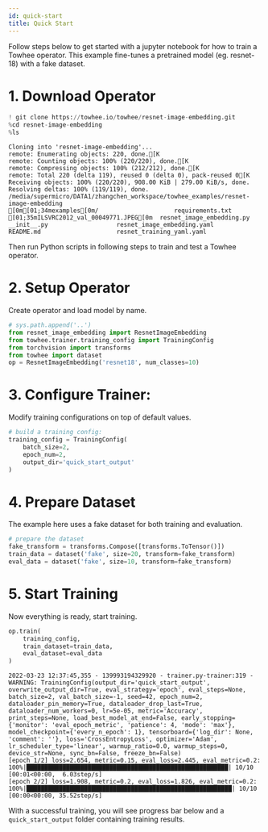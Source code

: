 ```yaml
---
id: quick-start
title: Quick Start
---
```



Follow steps below to get started with a jupyter notebook for how to train a Towhee operator. This example fine-tunes a pretrained model (eg. resnet-18) with a fake dataset.

# 1. Download Operator


```python
! git clone https://towhee.io/towhee/resnet-image-embedding.git
%cd resnet-image-embedding
%ls
```

    Cloning into 'resnet-image-embedding'...
    remote: Enumerating objects: 220, done.[K
    remote: Counting objects: 100% (220/220), done.[K
    remote: Compressing objects: 100% (212/212), done.[K
    remote: Total 220 (delta 119), reused 0 (delta 0), pack-reused 0[K
    Receiving objects: 100% (220/220), 908.00 KiB | 279.00 KiB/s, done.
    Resolving deltas: 100% (119/119), done.
    /media/supermicro/DATA1/zhangchen_workspace/towhee_examples/resnet-image-embedding
    [0m[01;34mexamples[0m/                     requirements.txt
    [01;35mILSVRC2012_val_00049771.JPEG[0m  resnet_image_embedding.py
    __init__.py                   resnet_image_embedding.yaml
    README.md                     resnet_training_yaml.yaml


Then run Python scripts in following steps to train and test a Towhee operator.

# 2. Setup Operator

Create operator and load model by name.


```python
# sys.path.append('..')
from resnet_image_embedding import ResnetImageEmbedding
from towhee.trainer.training_config import TrainingConfig
from torchvision import transforms
from towhee import dataset
op = ResnetImageEmbedding('resnet18', num_classes=10)
```

# 3. Configure Trainer:

Modify training configurations on top of default values.


```python
# build a training config:
training_config = TrainingConfig(
    batch_size=2,
    epoch_num=2,
    output_dir='quick_start_output'
)
```

# 4. Prepare Dataset

The example here uses a fake dataset for both training and evaluation.


```python
# prepare the dataset
fake_transform = transforms.Compose([transforms.ToTensor()])
train_data = dataset('fake', size=20, transform=fake_transform)
eval_data = dataset('fake', size=10, transform=fake_transform)
```

# 5. Start Training


Now everything is ready, start training.




```python
op.train(
    training_config,
    train_dataset=train_data,
    eval_dataset=eval_data
)
```

    2022-03-23 12:37:45,355 - 139993194329920 - trainer.py-trainer:319 - WARNING: TrainingConfig(output_dir='quick_start_output', overwrite_output_dir=True, eval_strategy='epoch', eval_steps=None, batch_size=2, val_batch_size=-1, seed=42, epoch_num=2, dataloader_pin_memory=True, dataloader_drop_last=True, dataloader_num_workers=0, lr=5e-05, metric='Accuracy', print_steps=None, load_best_model_at_end=False, early_stopping={'monitor': 'eval_epoch_metric', 'patience': 4, 'mode': 'max'}, model_checkpoint={'every_n_epoch': 1}, tensorboard={'log_dir': None, 'comment': ''}, loss='CrossEntropyLoss', optimizer='Adam', lr_scheduler_type='linear', warmup_ratio=0.0, warmup_steps=0, device_str=None, sync_bn=False, freeze_bn=False)
    [epoch 1/2] loss=2.654, metric=0.15, eval_loss=2.445, eval_metric=0.2: 100%|████████████████████████████████████████████████████████| 10/10 [00:01<00:00,  6.03step/s]
    [epoch 2/2] loss=1.908, metric=0.2, eval_loss=1.826, eval_metric=0.2: 100%|█████████████████████████████████████████████████████████| 10/10 [00:00<00:00, 35.52step/s]

With a successful training, you will see progress bar below and a `quick_start_output` folder containing training results.
